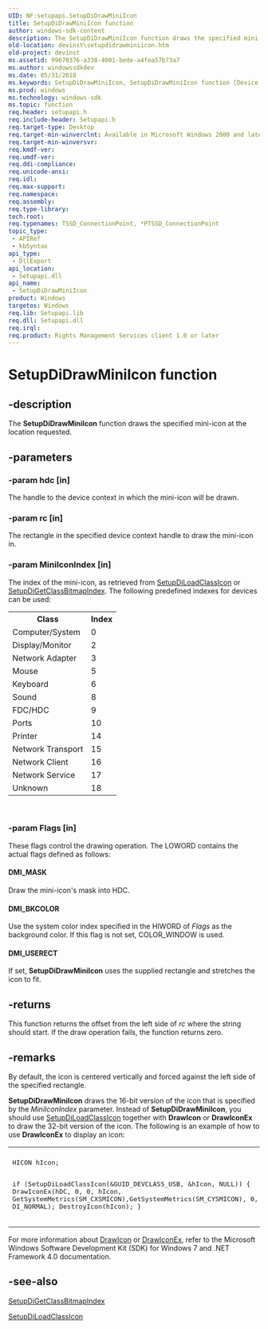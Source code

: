 ```yaml
---
UID: NF:setupapi.SetupDiDrawMiniIcon
title: SetupDiDrawMiniIcon function
author: windows-sdk-content
description: The SetupDiDrawMiniIcon function draws the specified mini-icon at the location requested.
old-location: devinst\setupdidrawminiicon.htm
old-project: devinst
ms.assetid: 99670376-a338-4001-bede-a4fea57b73a7
ms.author: windowssdkdev
ms.date: 05/31/2018
ms.keywords: SetupDiDrawMiniIcon, SetupDiDrawMiniIcon function [Device and Driver Installation], devinst.setupdidrawminiicon, di-rtns_b85627e0-4b6a-4198-b4b9-8a1afaa09a9a.xml, setupapi/SetupDiDrawMiniIcon
ms.prod: windows
ms.technology: windows-sdk
ms.topic: function
req.header: setupapi.h
req.include-header: Setupapi.h
req.target-type: Desktop
req.target-min-winverclnt: Available in Microsoft Windows 2000 and later versions of Windows.
req.target-min-winversvr: 
req.kmdf-ver: 
req.umdf-ver: 
req.ddi-compliance: 
req.unicode-ansi: 
req.idl: 
req.max-support: 
req.namespace: 
req.assembly: 
req.type-library: 
tech.root: 
req.typenames: TSSD_ConnectionPoint, *PTSSD_ConnectionPoint
topic_type:
 - APIRef
 - kbSyntax
api_type:
 - DllExport
api_location:
 - Setupapi.dll
api_name:
 - SetupDiDrawMiniIcon
product: Windows
targetos: Windows
req.lib: Setupapi.lib
req.dll: Setupapi.dll
req.irql: 
req.product: Rights Management Services client 1.0 or later
---
```


# SetupDiDrawMiniIcon function


## -description


The <b>SetupDiDrawMiniIcon</b> function draws the specified mini-icon at the location requested.


## -parameters




### -param hdc [in]

The handle to the device context in which the mini-icon will be drawn.


### -param rc [in]

The rectangle in the specified device context handle to draw the mini-icon in.


### -param MiniIconIndex [in]

The index of the mini-icon, as retrieved from <a href="https://msdn.microsoft.com/library/windows/hardware/ff552053">SetupDiLoadClassIcon</a> or <a href="https://msdn.microsoft.com/library/windows/hardware/ff551047">SetupDiGetClassBitmapIndex</a>. The following predefined indexes for devices can be used:

<table>
<tr>
<th>        Class</th>
<th>Index</th>
</tr>
<tr>
<td>
        Computer/System

</td>
<td>
0

</td>
</tr>
<tr>
<td>
        Display/Monitor

</td>
<td>
2

</td>
</tr>
<tr>
<td>
        Network Adapter

</td>
<td>
3

</td>
</tr>
<tr>
<td>
        Mouse

</td>
<td>
5

</td>
</tr>
<tr>
<td>
        Keyboard

</td>
<td>
6

</td>
</tr>
<tr>
<td>
        Sound

</td>
<td>
8

</td>
</tr>
<tr>
<td>
        FDC/HDC

</td>
<td>
9

</td>
</tr>
<tr>
<td>
        Ports

</td>
<td>
10

</td>
</tr>
<tr>
<td>
        Printer

</td>
<td>
14

</td>
</tr>
<tr>
<td>
        Network Transport

</td>
<td>
15

</td>
</tr>
<tr>
<td>
        Network Client

</td>
<td>
16

</td>
</tr>
<tr>
<td>
        Network Service

</td>
<td>
17

</td>
</tr>
<tr>
<td>
        Unknown

</td>
<td>
18

</td>
</tr>
</table>
 


### -param Flags [in]

These flags control the drawing operation. The LOWORD contains the actual flags defined as follows:





#### DMI_MASK

Draw the mini-icon's mask into HDC.



#### DMI_BKCOLOR

Use the system color index specified in the HIWORD of <i>Flags</i> as the background color. If this flag is not set, COLOR_WINDOW is used.



#### DMI_USERECT

If set, <b>SetupDiDrawMiniIcon</b> uses the supplied rectangle and stretches the icon to fit.


## -returns



This function returns the offset from the left side of <i>rc</i> where the string should start. If the draw operation fails, the function returns zero.




## -remarks



By default, the icon is centered vertically and forced against the left side of the specified rectangle.

<b>SetupDiDrawMiniIcon</b> draws the 16-bit version of the icon that is specified by the <i>MiniIconIndex </i>parameter. Instead of <b>SetupDiDrawMiniIcon</b>, you should use <a href="https://msdn.microsoft.com/library/windows/hardware/ff552053">SetupDiLoadClassIcon</a> together with <b>DrawIcon</b> or <b>DrawIconEx</b> to draw the 32-bit version of the icon. The following is an example of how to use <b>DrawIconEx</b> to display an icon:

<div class="code"><span codelanguage=""><table>
<tr>
<th></th>
</tr>
<tr>
<td>
<pre>HICON hIcon;

if (SetupDiLoadClassIcon(&amp;GUID_DEVCLASS_USB, &amp;hIcon, NULL)) {
    DrawIconEx(hDC, 0, 0, hIcon, GetSystemMetrics(SM_CXSMICON),GetSystemMetrics(SM_CYSMICON), 0, NULL, DI_NORMAL); 
DestroyIcon(hIcon);
}</pre>
</td>
</tr>
</table></span></div>
For more information about <a href="http://go.microsoft.com/fwlink/p/?linkid=181019">DrawIcon</a> or <a href="http://go.microsoft.com/fwlink/p/?linkid=181020">DrawIconEx</a>, refer to the Microsoft Windows Software Development Kit (SDK) for Windows 7 and .NET Framework 4.0 documentation.




## -see-also




<a href="https://msdn.microsoft.com/library/windows/hardware/ff551047">SetupDiGetClassBitmapIndex</a>



<a href="https://msdn.microsoft.com/library/windows/hardware/ff552053">SetupDiLoadClassIcon</a>
 

 

